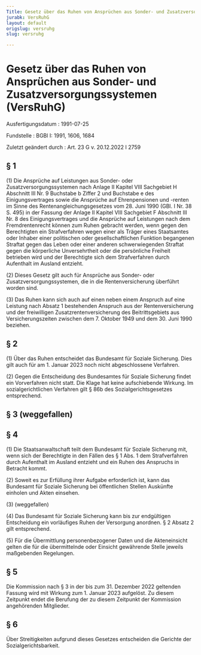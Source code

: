```yaml
---
Title: Gesetz über das Ruhen von Ansprüchen aus Sonder- und Zusatzversorgungssystemen
jurabk: VersRuhG
layout: default
origslug: versruhg
slug: versruhg

---
```


# Gesetz über das Ruhen von Ansprüchen aus Sonder- und Zusatzversorgungssystemen (VersRuhG)

Ausfertigungsdatum
:   1991-07-25

Fundstelle
:   BGBl I: 1991, 1606, 1684

Zuletzt geändert durch
:   Art. 23 G v. 20.12.2022 I 2759


## § 1

(1) Die Ansprüche auf Leistungen aus Sonder- oder Zusatzversorgungssystemen nach Anlage II Kapitel VIII Sachgebiet H Abschnitt III Nr. 9 Buchstabe b Ziffer 2 und Buchstabe e des Einigungsvertrages sowie die Ansprüche auf Ehrenpensionen und -renten im Sinne des Rentenangleichungsgesetzes vom 28. Juni 1990 (GBl. I Nr. 38 S. 495) in der Fassung der Anlage II Kapitel VIII Sachgebiet F Abschnitt III Nr. 8 des Einigungsvertrages und die Ansprüche auf Leistungen nach dem Fremdrentenrecht können zum Ruhen gebracht werden, wenn gegen den Berechtigten ein Strafverfahren wegen einer als Träger eines Staatsamtes oder Inhaber einer politischen oder gesellschaftlichen Funktion begangenen Straftat gegen das Leben oder einer anderen schwerwiegenden Straftat gegen die körperliche Unversehrtheit oder die persönliche Freiheit betrieben wird und der Berechtigte sich dem Strafverfahren durch Aufenthalt im Ausland entzieht.

(2) Dieses Gesetz gilt auch für Ansprüche aus Sonder- oder Zusatzversorgungssystemen, die in die Rentenversicherung überführt worden sind.

(3) Das Ruhen kann sich auch auf einen neben einem Anspruch auf eine Leistung nach Absatz 1 bestehenden Anspruch aus der Rentenversicherung und der freiwilligen Zusatzrentenversicherung des Beitrittsgebiets aus Versicherungszeiten zwischen dem 7. Oktober 1949 und dem 30. Juni 1990 beziehen.


## § 2

(1) Über das Ruhen entscheidet das Bundesamt für Soziale Sicherung. Dies gilt auch für am 1. Januar 2023 noch nicht abgeschlossene Verfahren.

(2) Gegen die Entscheidung des Bundesamtes für Soziale Sicherung findet ein Vorverfahren nicht statt. Die Klage hat keine aufschiebende Wirkung. Im sozialgerichtlichen Verfahren gilt § 86b des Sozialgerichtsgesetzes entsprechend.


## § 3 (weggefallen)



## § 4

(1) Die Staatsanwaltschaft teilt dem Bundesamt für Soziale Sicherung mit, wenn sich der Berechtigte in den Fällen des § 1 Abs. 1 dem Strafverfahren durch Aufenthalt im Ausland entzieht und ein Ruhen des Anspruchs in Betracht kommt.

(2) Soweit es zur Erfüllung ihrer Aufgabe erforderlich ist, kann das Bundesamt für Soziale Sicherung bei öffentlichen Stellen Auskünfte einholen und Akten einsehen.

(3) (weggefallen)

(4) Das Bundesamt für Soziale Sicherung kann bis zur endgültigen Entscheidung ein vorläufiges Ruhen der Versorgung anordnen. § 2 Absatz 2 gilt entsprechend.

(5) Für die Übermittlung personenbezogener Daten und die Akteneinsicht gelten die für die übermittelnde oder Einsicht gewährende Stelle jeweils maßgebenden Regelungen.


## § 5

Die Kommission nach § 3 in der bis zum 31. Dezember 2022 geltenden Fassung wird mit Wirkung zum 1. Januar 2023 aufgelöst. Zu diesem Zeitpunkt endet die Berufung der zu diesem Zeitpunkt der Kommission angehörenden Mitglieder.


## § 6

Über Streitigkeiten aufgrund dieses Gesetzes entscheiden die Gerichte der Sozialgerichtsbarkeit.

